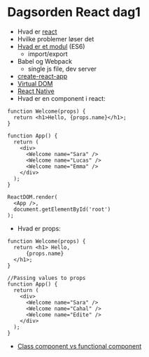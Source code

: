 # Dagsorden React dag1
- Hvad er [react]()
- Hvilke problemer løser det
- [Hvad er et modul](https://medium.com/backticks-tildes/introduction-to-es6-modules-49956f580da) (ES6)
    - import/export
- Babel og Webpack
    - single js file, dev server
- [create-react-app](https://github.com/facebook/create-react-app/blob/master/README.md)
- [Virtual DOM](https://miro.medium.com/max/1024/0*_C52yYMRTDuMtdBA)
- [React Native](https://reactnative.dev/docs/getting-started)
- Hvad er en component i react:
```
function Welcome(props) {
  return <h1>Hello, {props.name}</h1>;
}

function App() {
  return (
    <div>
      <Welcome name="Sara" />
      <Welcome name="Lucas" />
      <Welcome name="Emma" />
    </div>
  );
}

ReactDOM.render(
  <App />,
  document.getElementById('root')
);
```
- Hvad er props:
```
function Welcome(props) {
  return <h1> Hello, 
      {props.name}
  </h1>;
}

//Passing values to props
function App() {
  return (
    <div>
      <Welcome name="Sara" />
      <Welcome name="Cahal" />
      <Welcome name="Edite" />
    </div>
  );
}
```
- [Class component vs functional component](https://dev.to/danielleye/react-class-component-vs-function-component-with-hooks-13dg)

